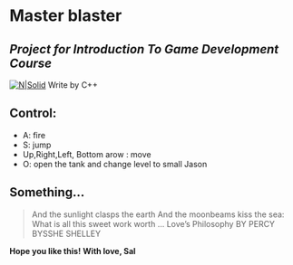 # Master blaster
## _Project for Introduction To Game Development Course_ 

[![N|Solid](https://www.pngitem.com/pimgs/m/118-1186289_blaster-master-zero-logo-hd-png-download.png)](https://nodesource.com/products/nsolid)
Write by C++
## Control:
- A: fire
- S: jump
- Up,Right,Left, Bottom arow : move
- O: open the tank and change level to small Jason

## Something...

> And the sunlight clasps the earth
> And the moonbeams kiss the sea:
> What is all this sweet work worth
> ...
Love’s Philosophy
BY PERCY BYSSHE SHELLEY


**Hope you like this!**
**With love, Sal**
